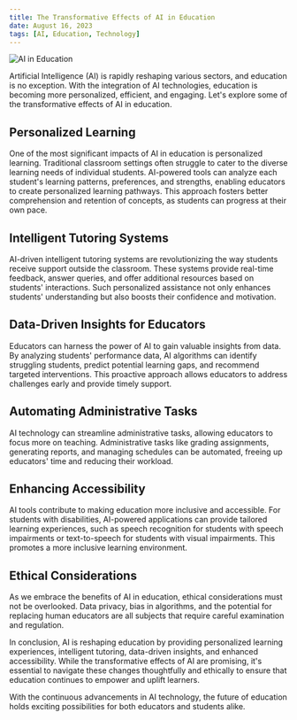 ```yaml
---
title: The Transformative Effects of AI in Education
date: August 16, 2023
tags: [AI, Education, Technology]
---
```


![AI in Education](../../Images/readme-img.png)

Artificial Intelligence (AI) is rapidly reshaping various sectors, and education is no exception. With the integration of AI technologies, education is becoming more personalized, efficient, and engaging. Let's explore some of the transformative effects of AI in education.

## Personalized Learning

One of the most significant impacts of AI in education is personalized learning. Traditional classroom settings often struggle to cater to the diverse learning needs of individual students. AI-powered tools can analyze each student's learning patterns, preferences, and strengths, enabling educators to create personalized learning pathways. This approach fosters better comprehension and retention of concepts, as students can progress at their own pace.

## Intelligent Tutoring Systems

AI-driven intelligent tutoring systems are revolutionizing the way students receive support outside the classroom. These systems provide real-time feedback, answer queries, and offer additional resources based on students' interactions. Such personalized assistance not only enhances students' understanding but also boosts their confidence and motivation.

## Data-Driven Insights for Educators

Educators can harness the power of AI to gain valuable insights from data. By analyzing students' performance data, AI algorithms can identify struggling students, predict potential learning gaps, and recommend targeted interventions. This proactive approach allows educators to address challenges early and provide timely support.

## Automating Administrative Tasks

AI technology can streamline administrative tasks, allowing educators to focus more on teaching. Administrative tasks like grading assignments, generating reports, and managing schedules can be automated, freeing up educators' time and reducing their workload.

## Enhancing Accessibility

AI tools contribute to making education more inclusive and accessible. For students with disabilities, AI-powered applications can provide tailored learning experiences, such as speech recognition for students with speech impairments or text-to-speech for students with visual impairments. This promotes a more inclusive learning environment.

## Ethical Considerations

As we embrace the benefits of AI in education, ethical considerations must not be overlooked. Data privacy, bias in algorithms, and the potential for replacing human educators are all subjects that require careful examination and regulation.

In conclusion, AI is reshaping education by providing personalized learning experiences, intelligent tutoring, data-driven insights, and enhanced accessibility. While the transformative effects of AI are promising, it's essential to navigate these changes thoughtfully and ethically to ensure that education continues to empower and uplift learners.

With the continuous advancements in AI technology, the future of education holds exciting possibilities for both educators and students alike.
